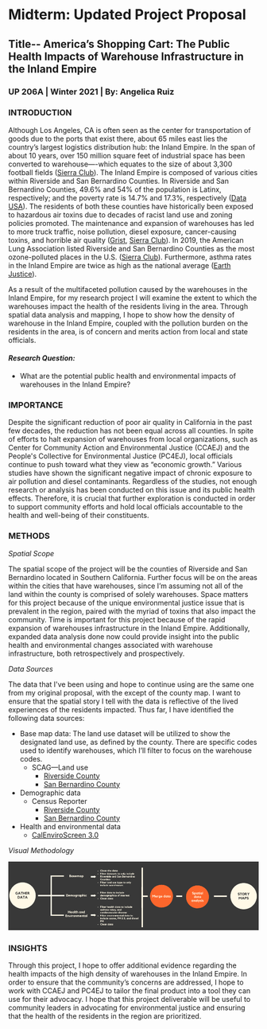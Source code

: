 # Midterm: Updated Project Proposal
## Title-- America’s Shopping Cart: The Public Health Impacts of Warehouse Infrastructure in the Inland Empire
### UP 206A | Winter 2021 | By: Angelica Ruiz

### **INTRODUCTION** 
Although Los Angeles, CA is often seen as the center for transportation of goods due to the ports that exist there, about 65 miles east lies the country’s largest logistics distribution hub: the Inland Empire. In the span of about 10 years, over 150 million square feet of industrial space has been converted to warehouse—-which equates to the size of about 3,300 football fields ([Sierra Club](https://www.sierraclub.org/sierra/are-warehouses-inland-empire-blessing-or-curse)). The Inland Empire is composed of various cities within Riverside and San Bernardino Counties. In Riverside and San Bernardino Counties, 49.6% and 54% of the population is Latinx, respectively; and the poverty rate is 14.7% and 17.3%, respectively ([Data USA](https://datausa.io/profile/geo/riverside-county-ca#health)). The residents of both these counties have historically been exposed to hazardous air toxins due to decades of racist land use and zoning policies promoted. The maintenance and expansion of warehouses has led to more truck traffic, noise pollution, diesel exposure, cancer-causing toxins, and horrible air quality ([Grist](https://grist.org/justice/in-the-shadow-of-amazon-resistance-takes-root-in-san-bernardino/), [Sierra Club](https://www.sierraclub.org/sierra/are-warehouses-inland-empire-blessing-or-curse)). In 2019, the American Lung Association listed Riverside and San Bernardino Counties as the most ozone-polluted places in the U.S. ([Sierra Club](https://www.sierraclub.org/sierra/are-warehouses-inland-empire-blessing-or-curse)). Furthermore, asthma rates in the Inland Empire are twice as high as the national average ([Earth Justice](https://earthjustice.org/blog/2020-april/amazon-inland-empire-workers-covid-19)). 

As a result of the multifaceted pollution caused by the warehouses in the Inland Empire, for my research project I will examine the extent to which the warehouses impact the health of the residents living in the area. Through spatial data analysis and mapping, I hope to show how the density of warehouse in the Inland Empire, coupled with the pollution burden on the residents in the area, is of concern and merits action from local and state officials. 

#### _**Research Question:**_
- What are the potential public health and environmental impacts of warehouses in the Inland Empire? 

### **IMPORTANCE**
Despite the significant reduction of poor air quality in California in the past few decades, the reduction has not been equal across all counties. In spite of efforts to halt expansion of warehouses from local organizations, such as Center for Community Action and Environmental Justice (CCAEJ) and the People's Collective for Environmental Justice (PC4EJ), local officials continue to push toward what they view as “economic growth.” Various studies have shown the significant negative impact of chronic exposure to air pollution and diesel contaminants. Regardless of the studies, not enough research or analysis has been conducted on this issue and its public health effects. Therefore, it is crucial that further exploration is conducted in order to support community efforts and hold local officials accountable to the health and well-being of their constituents. 

### **METHODS**
*Spatial Scope*

The spatial scope of the project will be the counties of Riverside and San Bernardino located in Southern California. Further focus will be on the areas within the cities that have warehouses, since I’m assuming not all of the land within the county is comprised of solely warehouses. Space matters for this project because of the unique environmental justice issue that is prevalent in the region, paired with the myriad of toxins that also impact the community. Time is important for this project because of the rapid expansion of warehouses infrastructure in the Inland Empire. Additionally, expanded data analysis done now could provide insight into the public health and environmental changes associated with warehouse infrastructure, both retrospectively and prospectively. 

*Data Sources*

The data that I've been using and hope to continue using are the same one from my original proposal, with the except of the county map. I want to ensure that the spatial story I tell with the data is reflective of the lived experiences of the residents impacted. Thus far, I have identified the following data sources:

- Base map data: The land use dataset will be utilized to show the designated land use, as defined by the county. There are specific codes used to identify warehouses, which I’ll filter to focus on the warehouse codes. 
  - SCAG—Land use
    - [Riverside County](https://gisdata-scag.opendata.arcgis.com/datasets/landuse-combined-riverside)
    - [San Bernardino County](https://gisdata-scag.opendata.arcgis.com/datasets/landuse-combined-san-bernardino-)
- Demographic data
  - Census Reporter
    - [Riverside County](https://censusreporter.org/profiles/05000US06065-riverside-county-ca/)
    - [San Bernardino County](https://censusreporter.org/profiles/05000US06071-san-bernardino-county-ca/)
- Health and environmental data
  - [CalEnviroScreen 3.0](https://oehha.ca.gov/calenviroscreen/maps-data/download-data)

*Visual Methodology*

![Methodology Image](https://github.com/ruizangelica/up206a-angelica/blob/main/Group%20Project/Group%20Assignment%20%231:%20Project%20Proposal/Methods%20Flowchart_ARuiz.png)


### **INSIGHTS**
Through this project, I hope to offer additional evidence regarding the health impacts of the high density of warehouses in the Inland Empire. In order to ensure that the community’s concerns are addressed, I hope to work with CCAEJ and PC4EJ to tailor the final product into a tool they can use for their advocacy. I hope that this project deliverable will be useful to community leaders in advocating for environmental justice and ensuring that the health of the residents in the region are prioritized. 









